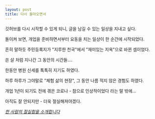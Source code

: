 ```yaml
---
layout: post
title: 다시 돌아오면서
---
```

깃허브를 다시 시작할 수 있게 되니, 글을 남길 수 있는 일상을 지내고 싶다.      
    
돌이켜 보면, 개업을 준비하면서부터  요동을 치는 일상이 한 순간에 시작되었다.     
    
흔히 말하듯 주민등록지가 "지루한 천국"에서 "재미있는 지옥"으로 바뀐 셈이었다.     

쏜 살 처럼 지나간 그 동안의 시간들....        

한동안 병원 신세를 톡톡히 지기도 하였다.         

하루 하루가 그야말로 "체험 삶의 현장", 그 동안 나름 적지 않은 경험도 하였다.    
    
개업 1년이 되기도 전에 겪은 코로나 - 참으로 인상적이었다 라는 말 밖에...           

아직도 잘 안되지만 -  더욱 절실해져야겠다. 

[*한 사람의 절실함을 소개합니다*](https://youtu.be/5R2EV5aoS8Y)
